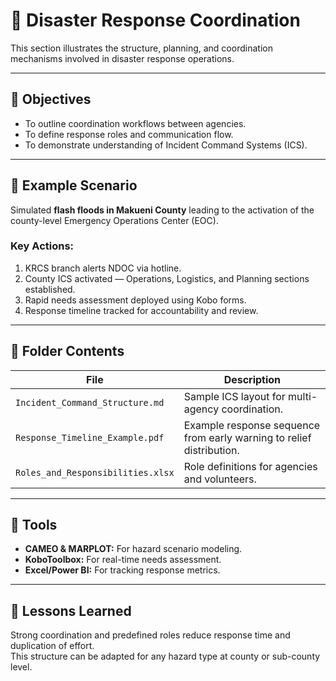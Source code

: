 # 🚨 Disaster Response Coordination

This section illustrates the structure, planning, and coordination mechanisms involved in disaster response operations.

---

## 🎯 Objectives
- To outline coordination workflows between agencies.
- To define response roles and communication flow.
- To demonstrate understanding of Incident Command Systems (ICS).

---

## 🧩 Example Scenario
Simulated **flash floods in Makueni County** leading to the activation of the county-level Emergency Operations Center (EOC).

### Key Actions:
1. KRCS branch alerts NDOC via hotline.
2. County ICS activated — Operations, Logistics, and Planning sections established.
3. Rapid needs assessment deployed using Kobo forms.
4. Response timeline tracked for accountability and review.

---

## 📂 Folder Contents
| File | Description |
|------|--------------|
| `Incident_Command_Structure.md` | Sample ICS layout for multi-agency coordination. |
| `Response_Timeline_Example.pdf` | Example response sequence from early warning to relief distribution. |
| `Roles_and_Responsibilities.xlsx` | Role definitions for agencies and volunteers. |

---

## 🧠 Tools
- **CAMEO & MARPLOT:** For hazard scenario modeling.  
- **KoboToolbox:** For real-time needs assessment.  
- **Excel/Power BI:** For tracking response metrics.  

---

## 🧾 Lessons Learned
Strong coordination and predefined roles reduce response time and duplication of effort.  
This structure can be adapted for any hazard type at county or sub-county level.
